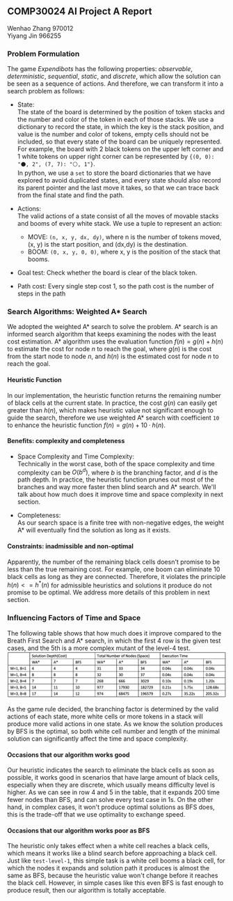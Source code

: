 ## COMP30024 AI Project A Report

Wenhao Zhang 970012  
Yiyang Jin 966255

### Problem Formulation
The game *Expendibots* has the following properties: *observable*, *deterministic*, *sequential*, *static*, and *discrete*, 
which allow the solution can be seen as a sequence of actions. And therefore, we can transform it into a search problem as follows:

* State:   
The state of the board is determined by the position of token stacks and the number and color of the token in each of those stacks.
We use a dictionary to record the state, in which the key is the stack position, and value is the number and color of tokens, 
empty cells should not be included, so that every state of the board can be uniquely represented.  
For example, the board with 2 black tokens on the upper left corner and 1 white tokens on upper right corner can be represented 
by `{(0, 0): "⚫, 2", (7, 7): "⚪, 1"}`.  
In python, we use a `set` to store the board dictionaries that we have explored to avoid duplicated states, and every state should also
record its parent pointer and the last move it takes, so that we can trace back from the final state and find the path.  

* Actions:  
The valid actions of a state consist of all the moves of movable stacks and booms of every white stack. We use a tuple to represent an action:
    * MOVE: `(n, x, y, dx, dy)`, where n is the number of tokens moved, (x, y) is the start position, and (dx,dy) is the destination.
    * BOOM: `(0, x, y, 0, 0)`, where x, y is the position of the stack that booms.  

* Goal test: Check whether the board is clear of the black token.
* Path cost: Every single step cost 1, so the path cost is the number of steps in the path

### Search Algorithms: Weighted A* Search
We adopted the weighted A* search to solve the problem. A* search is an informed search algorithm that keeps examining the
nodes with the least cost estimation.  A* algorithm uses the evaluation function $f(n) = g(n) + h(n)$ to estimate the cost
for node $n$ to reach the goal, where $g(n)$ is the cost from the start node to node $n$, and $h(n)$ is the estimated cost
for node $n$ to reach the goal.  

#### Heuristic Function
In our implementation, the heuristic function returns the remaining number of black cells at the current state. In practice,
the cost $g(n)$ can easily get greater than $h(n)$, which makes heuristic value not significant enough to guide the search,
therefore we use weighted A* search with coefficient `10` to enhance the heuristic function $f(n) = g(n) + 10·h(n)$.

#### Benefits: complexity and completeness 
* Space Complexity and Time Complexity:    
Technically in the worst case, both of the space complexity and time complexity can be $O(b^d)$, where $b$ is the branching factor,
and $d$ is the path depth. In practice, the heuristic function prunes out most of the branches and way more faster then blind search
and A* search. We'll talk about how much does it improve time and space complexity in next section.

* Completeness:  
As our search space is a finite tree with non-negative edges, the weight A* will eventually find the solution as long as it exists. 

#### Constraints: inadmissible and non-optimal
Apparently, the number of the remaining black cells doesn't promise to be less than the true remaining cost. For example, one boom can
eliminate 10 black cells as long as they are connected. Therefore, it violates the principle $h(n) <= h^*(n)$ for admissible heuristics
and solutions it produce do not promise to be optimal. We address more details of this problem in next section. 

### Influencing Factors of Time and Space 
The following table shows that how much does it improve compared to the Breath First Search and A* search, in which the first
4 row is the given test cases, and the 5th is a more complex mutant of the level-4 test.
![Performance-of-algorithms](Performance-of-algorithms.png)

As the game rule decided, the branching factor is determined by the valid actions of each state, more white cells or more tokens in a stack
will produce more valid actions in one state. As we know the solution produces by BFS is the optimal, so both white cell number and length of the
minimal solution can significantly affect the time and space complexity.

#### Occasions that our algorithm works good
Our heuristic indicates the search to eliminate the black cells as soon as possible, it works good in scenarios that have large amount of
black cells, especially when they are discrete, which usually means difficulty level is higher. As we can see in row 4 and 5 in the table,
that it expands 200 time fewer nodes than BFS, and can solve every test case in 1s. On the other hand, in complex cases, it won't produce optimal 
solutions as BFS does, this is the trade-off that we use optimality to exchange speed.

#### Occasions that our algorithm works poor as BFS
The heuristic only takes effect when a white cell reaches a black cells, which means it works like a blind search before approaching
a black cell. Just like `test-level-1`, this simple task is a white cell booms a black cell, for which the nodes it expands and 
solution path it produces is almost the same as BFS, because the heuristic value won't change before it reaches the black cell. 
However, in simple cases like this even BFS is fast enough to produce result, then our algorithm is totally acceptable.